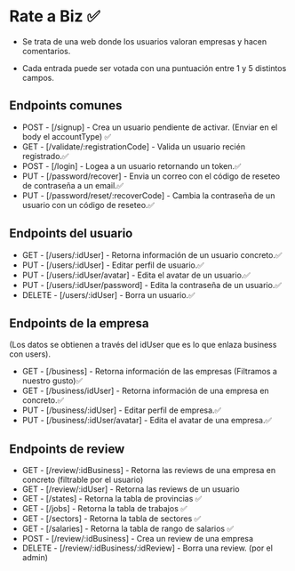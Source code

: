 # Rate a Biz ✅

-   Se trata de una web donde los usuarios valoran empresas y hacen comentarios.

-   Cada entrada puede ser votada con una puntuación entre 1 y 5 distintos campos.

## Endpoints comunes

-   POST - [/signup] - Crea un usuario pendiente de activar. (Enviar en el body el accountType) ✅
-   GET - [/validate/:registrationCode] - Valida un usuario recién registrado.✅
-   POST - [/login] - Logea a un usuario retornando un token.✅
-   PUT - [/password/recover] - Envia un correo con el código de reseteo de contraseña a un email.✅
-   PUT - [/password/reset/:recoverCode] - Cambia la contraseña de un usuario con un código de reseteo.✅

## Endpoints del usuario

-   GET - [/users/:idUser] - Retorna información de un usuario concreto.✅
-   PUT - [/users/:idUser] - Editar perfil de usuario.✅
-   PUT - [/users/:idUser/avatar] - Edita el avatar de un usuario.✅
-   PUT - [/users/:idUser/password] - Edita la contraseña de un usuario.✅
-   DELETE - [/users/:idUser] - Borra un usuario.✅

## Endpoints de la empresa

(Los datos se obtienen a través del idUser que es lo que enlaza business con users).

-   GET - [/business] - Retorna información de las empresas (Filtramos a nuestro gusto)✅
-   GET - [/business/idUser] - Retorna información de una empresa en concreto.✅
-   PUT - [/business/:idUser] - Editar perfil de empresa.✅
-   PUT - [/business/:idUser/avatar] - Edita el avatar de una empresa.✅

## Endpoints de review

-   GET - [/review/:idBusiness] - Retorna las reviews de una empresa en concreto (filtrable por el usuario)
-   GET - [/review/:idUser] - Retorna las reviews de un usuario
-   GET - [/states] - Retorna la tabla de provincias ✅
-   GET - [/jobs] - Retorna la tabla de trabajos ✅
-   GET - [/sectors] - Retorna la tabla de sectores ✅
-   GET - [/salaries] - Retorna la tabla de rango de salarios ✅
-   POST - [/review/:idBusiness] - Crea un review de una empresa
-   DELETE - [/review/:idBusiness/:idReview] - Borra una review. (por el admin)
